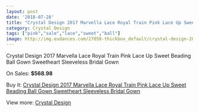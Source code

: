 ```yaml
---
layout: post
date: '2018-07-28'
title: "Crystal Design 2017 Marvella Lace Royal Train Pink Lace Up Sweet Beading Ball Gown Sweetheart Sleeveless Bridal Gown"
category: Crystal Design 
tags: ["pink","sale","lace","sweet","ball"]
image: http://img.eudances.com/27058-thickbox_default/crystal-design-2017-marvella-lace-royal-train-pink-lace-up-sweet-beading-ball-gown-sweetheart-sleeveless-bridal-gown.jpg
---
```

Crystal Design 2017 Marvella Lace Royal Train Pink Lace Up Sweet Beading Ball Gown Sweetheart Sleeveless Bridal Gown

On Sales: **$568.98**
<a href="https://www.eudances.com/en/crystal-design/9083-crystal-design-2017-marvella-lace-royal-train-pink-lace-up-sweet-beading-ball-gown-sweetheart-sleeveless-bridal-gown.html"><amp-img layout="responsive" width="600" height="600" src="//img.eudances.com/27058-thickbox_default/crystal-design-2017-marvella-lace-royal-train-pink-lace-up-sweet-beading-ball-gown-sweetheart-sleeveless-bridal-gown.jpg" alt="Crystal Design 2017 Marvella Lace Royal Train Pink Lace Up Sweet Beading Ball Gown Sweetheart Sleeveless Bridal Gown 0" /></a>
<a href="https://www.eudances.com/en/crystal-design/9083-crystal-design-2017-marvella-lace-royal-train-pink-lace-up-sweet-beading-ball-gown-sweetheart-sleeveless-bridal-gown.html"><amp-img layout="responsive" width="600" height="600" src="//img.eudances.com/27063-thickbox_default/crystal-design-2017-marvella-lace-royal-train-pink-lace-up-sweet-beading-ball-gown-sweetheart-sleeveless-bridal-gown.jpg" alt="Crystal Design 2017 Marvella Lace Royal Train Pink Lace Up Sweet Beading Ball Gown Sweetheart Sleeveless Bridal Gown 1" /></a>
<a href="https://www.eudances.com/en/crystal-design/9083-crystal-design-2017-marvella-lace-royal-train-pink-lace-up-sweet-beading-ball-gown-sweetheart-sleeveless-bridal-gown.html"><amp-img layout="responsive" width="600" height="600" src="//img.eudances.com/27062-thickbox_default/crystal-design-2017-marvella-lace-royal-train-pink-lace-up-sweet-beading-ball-gown-sweetheart-sleeveless-bridal-gown.jpg" alt="Crystal Design 2017 Marvella Lace Royal Train Pink Lace Up Sweet Beading Ball Gown Sweetheart Sleeveless Bridal Gown 2" /></a>
<a href="https://www.eudances.com/en/crystal-design/9083-crystal-design-2017-marvella-lace-royal-train-pink-lace-up-sweet-beading-ball-gown-sweetheart-sleeveless-bridal-gown.html"><amp-img layout="responsive" width="600" height="600" src="//img.eudances.com/27061-thickbox_default/crystal-design-2017-marvella-lace-royal-train-pink-lace-up-sweet-beading-ball-gown-sweetheart-sleeveless-bridal-gown.jpg" alt="Crystal Design 2017 Marvella Lace Royal Train Pink Lace Up Sweet Beading Ball Gown Sweetheart Sleeveless Bridal Gown 3" /></a>
<a href="https://www.eudances.com/en/crystal-design/9083-crystal-design-2017-marvella-lace-royal-train-pink-lace-up-sweet-beading-ball-gown-sweetheart-sleeveless-bridal-gown.html"><amp-img layout="responsive" width="600" height="600" src="//img.eudances.com/27060-thickbox_default/crystal-design-2017-marvella-lace-royal-train-pink-lace-up-sweet-beading-ball-gown-sweetheart-sleeveless-bridal-gown.jpg" alt="Crystal Design 2017 Marvella Lace Royal Train Pink Lace Up Sweet Beading Ball Gown Sweetheart Sleeveless Bridal Gown 4" /></a>
<a href="https://www.eudances.com/en/crystal-design/9083-crystal-design-2017-marvella-lace-royal-train-pink-lace-up-sweet-beading-ball-gown-sweetheart-sleeveless-bridal-gown.html"><amp-img layout="responsive" width="600" height="600" src="//img.eudances.com/27059-thickbox_default/crystal-design-2017-marvella-lace-royal-train-pink-lace-up-sweet-beading-ball-gown-sweetheart-sleeveless-bridal-gown.jpg" alt="Crystal Design 2017 Marvella Lace Royal Train Pink Lace Up Sweet Beading Ball Gown Sweetheart Sleeveless Bridal Gown 5" /></a>

Buy it: [Crystal Design 2017 Marvella Lace Royal Train Pink Lace Up Sweet Beading Ball Gown Sweetheart Sleeveless Bridal Gown](https://www.eudances.com/en/crystal-design/9083-crystal-design-2017-marvella-lace-royal-train-pink-lace-up-sweet-beading-ball-gown-sweetheart-sleeveless-bridal-gown.html "Crystal Design 2017 Marvella Lace Royal Train Pink Lace Up Sweet Beading Ball Gown Sweetheart Sleeveless Bridal Gown")

View more: [Crystal Design ](https://www.eudances.com/en/134-crystal-design "Crystal Design ")